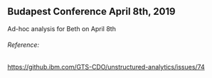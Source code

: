 ## Budapest Conference April 8th, 2019
Ad-hoc analysis for Beth on April 8th


###### Reference:
https://github.ibm.com/GTS-CDO/unstructured-analytics/issues/74